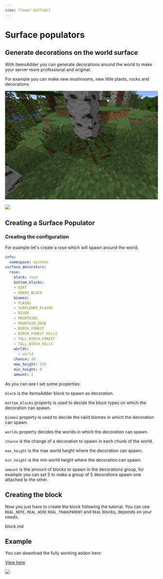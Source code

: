 ```yaml
---
icon: flower-daffodil
---
```


# Surface populators

## Generate decorations on the world surface

With ItemsAdder you can generate decorations around the world to make your server more professional and original.

For example you can make new mushrooms, new little plants, rocks and decorations.

![](assets/images/leaves.png)

![](assets/images/desert\_rose.png)

## Creating a Surface Populator

### Creating the configuration

For example let's create a rose which will spawn around the world.

```yaml
info:
  namespace: myitems
surface_decorators:
  rose:
    block: rose
    bottom_blocks:
    - DIRT
    - GRASS_BLOCK
    biomes:
    - PLAINS
    - SUNFLOWER_PLAINS
    - RIVER
    - MOUNTAINS
    - MOUNTAIN_EDGE
    - BIRCH_FOREST
    - BIRCH_FOREST_HILLS
    - TALL_BIRCH_FOREST
    - TALL_BIRCH_HILLS
    worlds:
      - world
    chance: 10
    max_height: 255 
    min_height: 0
    amount: 1
```

As you can see I set some properties:

`block` is the ItemsAdder block to spawn as decoration.

`bottom_blocks` property is used to decide the block types on which the decoration can spawn.

`biomes` property is used to decide the valid biomes in which the decoration can spawn.

`worlds` property decides the worlds in which the decoration can spawn.

`chance` is the change of a decoration to spawn in each chunk of the world.

`max_height` is the max world height where the decoration can spawn.

`min_height` is the min world height where the decoration can spawn.

`amount` is the amount of blocks to spawn in the decorations group, for example you can set 5 to make a group of 5 decorations spawn one attached to the other.

## Creating the block

Now you just have to create the block following the tutorial. You can use `REAL_NOTE`, `REAL_WIRE` `REAL_TRANSPARENT` and `REAL` blocks, depends on your needs.


<Card title="block.md" icon="text" href="/block.md/">
block.md
</Card>


## Example

You can download the fully working addon here:


[View here](https://www.spigotmc.org/resources/deco-worlddeco-add-autogenerating-decorations-on-your-world-surface.95207)


![](assets/images/worlddeco\_ia.png)
